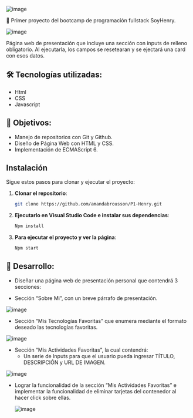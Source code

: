 ![image](https://github.com/user-attachments/assets/277b144d-da97-45ae-9a67-fe3f77882bf6)

🌟 Primer proyecto del bootcamp de programación fullstack SoyHenry.

![image](https://github.com/user-attachments/assets/98c06d02-900b-4b55-b65a-b755dfd58cea)

Página web de presentación que incluye una sección con inputs de relleno obligatorio. Al ejecutarla, los campos se resetearan y se ejectará una card con esos datos.

## 🛠️ Tecnologías utilizadas:
- Html
- CSS
- Javascript

## 🎯 Objetivos:
- Manejo de repositorios con Git y Github.
- Diseño de Página Web con HTML y CSS.
- Implementación de ECMAScript 6.

## Instalación

Sigue estos pasos para clonar y ejecutar el proyecto:

1. **Clonar el repositorio**:

   ```bash
   git clone https://github.com/amandabrousson/P1-Henry.git

2. **Ejecutarlo en Visual Studio Code e instalar sus dependencias**:

    ```bash
    Npm install

 3. **Para ejecutar el proyecto y ver la página**:

    ```bash
    Npm start

## 🚀 Desarrollo:
- Diseñar una página web de presentación personal que contendrá 3 secciones:

- Sección “Sobre Mi”, con un breve párrafo de presentación.

![image](https://github.com/user-attachments/assets/98c06d02-900b-4b55-b65a-b755dfd58cea)

- Sección “Mis Tecnologías Favoritas” que enumera mediante el formato deseado las tecnologías favoritas.

![image](https://github.com/user-attachments/assets/bb1b8db9-d7f6-4193-8f16-39c56d11c653)
  
- Sección “Mis Actividades Favoritas”, la cual contendrá:
    - Un serie de Inputs para que el usuario pueda ingresar TÍTULO, DESCRIPCIÓN y URL DE IMAGEN.

![image](https://github.com/user-attachments/assets/ec7f3462-86a9-4456-8d42-cbda0d033f53)

- Lograr la funcionalidad de la sección “Mis Actividades Favoritas” e implementar la funcionalidad de eliminar tarjetas del contenedor al hacer click sobre ellas.

  ![image](https://github.com/user-attachments/assets/dad91f79-b7be-42a8-8831-22d6c219fd83)


